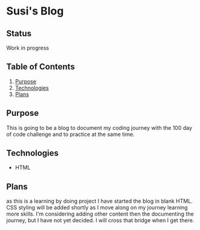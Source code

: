# Susi's Blog

## Status

Work in progress

## Table of Contents

1. [Purpose](#Purpose)
1. [Technologies](#Technologies)
1. [Plans](#Plans)

## Purpose

This is going to be a blog to document my coding journey with the 100 day of code challenge and to practice at the same time.

## Technologies

- HTML

## Plans

as this is a learning by doing project I have started the blog in blank HTML. CSS styling will be added shortly as I move along on my journey learning more skills.
I'm considering adding other content then the documenting the journey, but I have not yet decided. I will cross that bridge when I get there.
